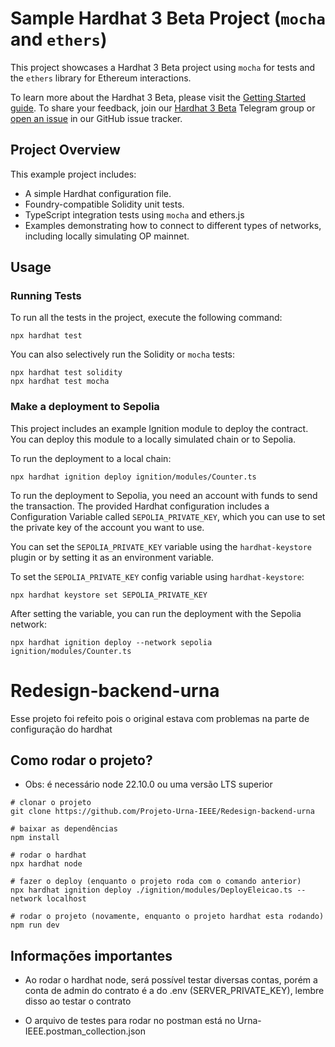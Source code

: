 # Sample Hardhat 3 Beta Project (`mocha` and `ethers`)

This project showcases a Hardhat 3 Beta project using `mocha` for tests and the `ethers` library for Ethereum interactions.

To learn more about the Hardhat 3 Beta, please visit the [Getting Started guide](https://hardhat.org/docs/getting-started#getting-started-with-hardhat-3). To share your feedback, join our [Hardhat 3 Beta](https://hardhat.org/hardhat3-beta-telegram-group) Telegram group or [open an issue](https://github.com/NomicFoundation/hardhat/issues/new) in our GitHub issue tracker.

## Project Overview

This example project includes:

- A simple Hardhat configuration file.
- Foundry-compatible Solidity unit tests.
- TypeScript integration tests using `mocha` and ethers.js
- Examples demonstrating how to connect to different types of networks, including locally simulating OP mainnet.

## Usage

### Running Tests

To run all the tests in the project, execute the following command:

```shell
npx hardhat test
```

You can also selectively run the Solidity or `mocha` tests:

```shell
npx hardhat test solidity
npx hardhat test mocha
```

### Make a deployment to Sepolia

This project includes an example Ignition module to deploy the contract. You can deploy this module to a locally simulated chain or to Sepolia.

To run the deployment to a local chain:

```shell
npx hardhat ignition deploy ignition/modules/Counter.ts
```

To run the deployment to Sepolia, you need an account with funds to send the transaction. The provided Hardhat configuration includes a Configuration Variable called `SEPOLIA_PRIVATE_KEY`, which you can use to set the private key of the account you want to use.

You can set the `SEPOLIA_PRIVATE_KEY` variable using the `hardhat-keystore` plugin or by setting it as an environment variable.

To set the `SEPOLIA_PRIVATE_KEY` config variable using `hardhat-keystore`:

```shell
npx hardhat keystore set SEPOLIA_PRIVATE_KEY
```

After setting the variable, you can run the deployment with the Sepolia network:

```shell
npx hardhat ignition deploy --network sepolia ignition/modules/Counter.ts
```
# Redesign-backend-urna

Esse projeto foi refeito pois o original estava com problemas na parte de configuração do hardhat 

## Como rodar o projeto?

 - Obs: é necessário node 22.10.0 ou uma versão LTS superior

```shell
# clonar o projeto
git clone https://github.com/Projeto-Urna-IEEE/Redesign-backend-urna

# baixar as dependências
npm install

# rodar o hardhat
npx hardhat node

# fazer o deploy (enquanto o projeto roda com o comando anterior)
npx hardhat ignition deploy ./ignition/modules/DeployEleicao.ts --network localhost

# rodar o projeto (novamente, enquanto o projeto hardhat esta rodando)
npm run dev 
```

## Informações importantes

 - Ao rodar o hardhat node, será possível testar diversas contas, porém a conta de admin do contrato
 é a do .env (SERVER_PRIVATE_KEY), lembre disso ao testar o contrato

- O arquivo de testes para rodar no postman está no Urna-IEEE.postman_collection.json
